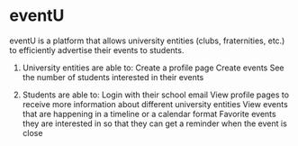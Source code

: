 # eventU

eventU is a platform that allows university entities (clubs, fraternities, etc.) to efficiently advertise their events to students. 
1) University entities are able to:
 Create a profile page
 Create events
 See the number of students interested in their events
 
2) Students are able to: 
    Login with their school email
    View profile pages to receive more information about different university entities
    View events that are happening in a timeline or a calendar format
    Favorite events they are interested in so that they can get a reminder when the event is close
    
